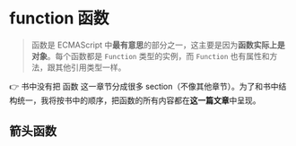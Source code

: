 # function 函数

> 函数是 ECMAScript 中**最有意思**的部分之一，这主要是因为**函数实际上是对象**。每个函数都是 `Function` 类型的实例，而 `Function` 也有属性和方法，跟其他引用类型一样。

👉 书中没有把 函数 这一章节分成很多 section（不像其他章节）。为了和书中结构统一，我将按书中的顺序，把函数的所有内容都在**这一篇文章**中呈现。

## 箭头函数
